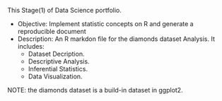 This Stage(1) of Data Science portfolio.
* Objective: Implement statistic concepts on R and generate a reproducible document
* Description: An R markdon file for the diamonds dataset Analysis. It includes:
    * Dataset Decription.
    * Descriptive Analysis.
    * Inferential Statistics.
    * Data Visualization.
    
NOTE: the diamonds dataset is a build-in dataset in ggplot2.
